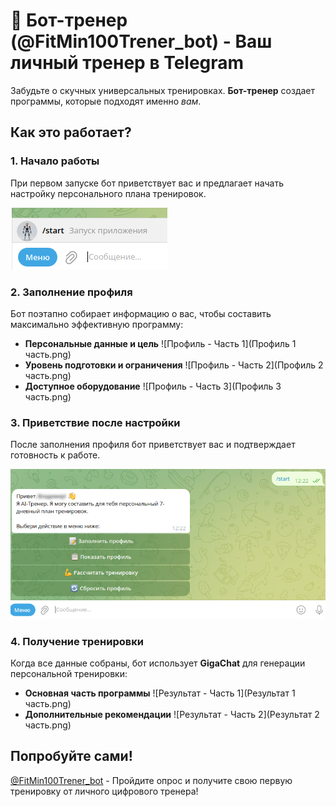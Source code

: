 # 💪 Бот-тренер (@FitMin100Trener_bot) - Ваш личный тренер в Telegram

Забудьте о скучных универсальных тренировках. **Бот-тренер** создает программы, которые подходят именно *вам*.

## Как это работает?

### 1. Начало работы
При первом запуске бот приветствует вас и предлагает начать настройку персонального плана тренировок.

![Стартовое окно](Start.png)

### 2. Заполнение профиля
Бот поэтапно собирает информацию о вас, чтобы составить максимально эффективную программу:
*   **Персональные данные и цель**
    ![Профиль - Часть 1](Профиль 1 часть.png)
*   **Уровень подготовки и ограничения**
    ![Профиль - Часть 2](Профиль 2 часть.png)
*   **Доступное оборудование**
    ![Профиль - Часть 3](Профиль 3 часть.png)

### 3. Приветствие после настройки
После заполнения профиля бот приветствует вас и подтверждает готовность к работе.

![Приветствие после настройки](Приветствие.png)

### 4. Получение тренировки
Когда все данные собраны, бот использует **GigaChat** для генерации персональной тренировки:
*   **Основная часть программы**
    ![Результат - Часть 1](Результат 1 часть.png)
*   **Дополнительные рекомендации**
    ![Результат - Часть 2](Результат 2 часть.png)

## Попробуйте сами!

[@FitMin100Trener_bot](https://t.me/FitMin100Trener_bot) - Пройдите опрос и получите свою первую тренировку от личного цифрового тренера!
